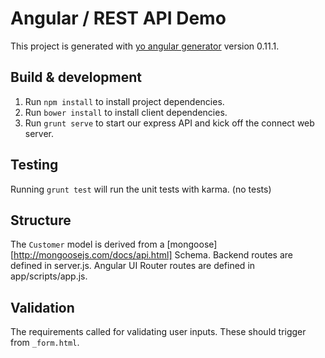 # Angular / REST API Demo

This project is generated with [yo angular generator](https://github.com/yeoman/generator-angular)
version 0.11.1.

## Build & development
1. Run `npm install` to install project dependencies.
2. Run `bower install` to install client dependencies.
3. Run `grunt serve` to start our express API and kick off the connect web server.

## Testing

Running `grunt test` will run the unit tests with karma. (no tests)

## Structure

The `Customer` model is derived from a [mongoose][http://mongoosejs.com/docs/api.html] Schema. Backend routes are defined in server.js. Angular UI Router routes are defined in app/scripts/app.js.

## Validation

The requirements called for validating user inputs. These should trigger from `_form.html`.
